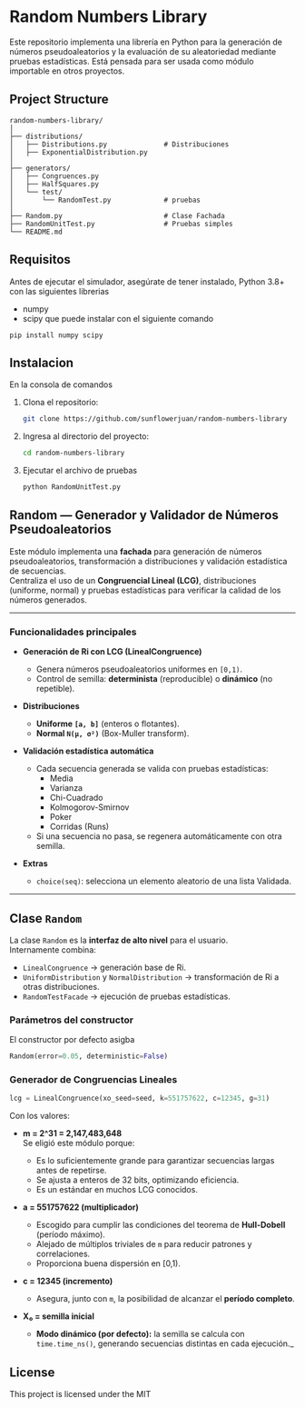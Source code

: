 # Random Numbers Library

Este repositorio implementa una librería en Python para la generación de números pseudoaleatorios y la evaluación de su aleatoriedad mediante pruebas estadísticas. Está pensada para ser usada como módulo importable en otros proyectos.

## Project Structure

```
random-numbers-library/
│
├── distributions/
│   ├── Distributions.py              # Distribuciones
│   ├── ExponentialDistribution.py
│
├── generators/
│   ├── Congruences.py
│   ├── HalfSquares.py
│   └── test/
│       └── RandomTest.py             # pruebas
│
├── Random.py                         # Clase Fachada
├── RandomUnitTest.py                 # Pruebas simples
└── README.md

```

## Requisitos

Antes de ejecutar el simulador, asegúrate de tener instalado, Python 3.8+ con las siguientes librerias

- numpy
- scipy
  que puede instalar con el siguiente comando

```
pip install numpy scipy
```

## Instalacion

En la consola de comandos

1. Clona el repositorio:

   ```bash
   git clone https://github.com/sunflowerjuan/random-numbers-library

   ```

2. Ingresa al directorio del proyecto:

   ```bash
   cd random-numbers-library
   ```

3. Ejecutar el archivo de pruebas

   ```bash
   python RandomUnitTest.py
   ```

## Random — Generador y Validador de Números Pseudoaleatorios

Este módulo implementa una **fachada** para generación de números pseudoaleatorios, transformación a distribuciones y validación estadística de secuencias.  
Centraliza el uso de un **Congruencial Lineal (LCG)**, distribuciones (uniforme, normal) y pruebas estadísticas para verificar la calidad de los números generados.

---

### Funcionalidades principales

- **Generación de Ri con LCG (LinealCongruence)**

  - Genera números pseudoaleatorios uniformes en `[0,1)`.
  - Control de semilla: **determinista** (reproducible) o **dinámico** (no repetible).

- **Distribuciones**

  - **Uniforme `[a, b]`** (enteros o flotantes).
  - **Normal `N(μ, σ²)`** (Box-Muller transform).

- **Validación estadística automática**

  - Cada secuencia generada se valida con pruebas estadísticas:
    - Media
    - Varianza
    - Chi-Cuadrado
    - Kolmogorov-Smirnov
    - Poker
    - Corridas (Runs)
  - Si una secuencia no pasa, se regenera automáticamente con otra semilla.

- **Extras**
  - `choice(seq)`: selecciona un elemento aleatorio de una lista Validada.

---

## Clase `Random`

La clase `Random` es la **interfaz de alto nivel** para el usuario.  
Internamente combina:

- `LinealCongruence` → generación base de Ri.
- `UniformDistribution` y `NormalDistribution` → transformación de Ri a otras distribuciones.
- `RandomTestFacade` → ejecución de pruebas estadísticas.

### Parámetros del constructor

El constructor por defecto asigba

```python
Random(error=0.05, deterministic=False)
```

### Generador de Congruencias Lineales

```python
lcg = LinealCongruence(xo_seed=seed, k=551757622, c=12345, g=31)
```

Con los valores:

- **m = 2^31 = 2,147,483,648**  
  Se eligió este módulo porque:

  - Es lo suficientemente grande para garantizar secuencias largas antes de repetirse.
  - Se ajusta a enteros de 32 bits, optimizando eficiencia.
  - Es un estándar en muchos LCG conocidos.

- **a = 551757622 (multiplicador)**

  - Escogido para cumplir las condiciones del teorema de **Hull-Dobell** (período máximo).
  - Alejado de múltiplos triviales de `m` para reducir patrones y correlaciones.
  - Proporciona buena dispersión en [0,1).

- **c = 12345 (incremento)**

  - Asegura, junto con `m`, la posibilidad de alcanzar el **período completo**.

- **X₀ = semilla inicial**
  - **Modo dinámico (por defecto):** la semilla se calcula con `time.time_ns()`, generando secuencias distintas en cada ejecución.\_

## License

This project is licensed under the MIT
